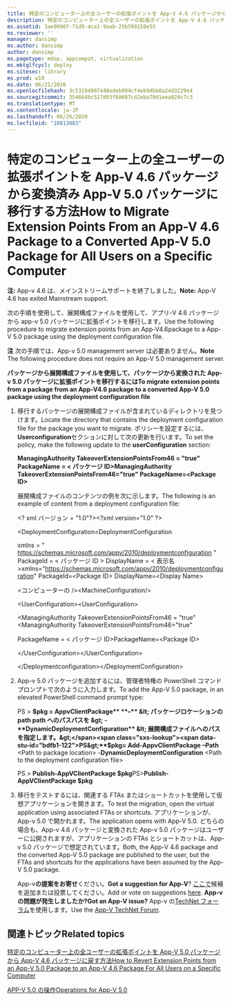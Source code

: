 ```yaml
---
title: 特定のコンピューター上の全ユーザーの拡張ポイントを App-V 4.6 パッケージから変換済み App-V 5.0 パッケージに移行する方法
description: 特定のコンピューター上の全ユーザーの拡張ポイントを App-V 4.6 パッケージから変換済み App-V 5.0 パッケージに移行する方法
ms.assetid: 3ae9996f-71d9-4ca1-9aab-25b599158e55
ms.reviewer: ''
manager: dansimp
ms.author: dansimp
author: dansimp
ms.pagetype: mdop, appcompat, virtualization
ms.mktglfcycl: deploy
ms.sitesec: library
ms.prod: w10
ms.date: 06/21/2016
ms.openlocfilehash: 3c53104907448edeb894cf4eb9dbb0a24d3229e4
ms.sourcegitcommit: 354664bc527d93f80687cd2eba70d1eea024c7c3
ms.translationtype: MT
ms.contentlocale: ja-JP
ms.lasthandoff: 06/26/2020
ms.locfileid: "10813883"
---
```

# <span data-ttu-id="bdfb1-103">特定のコンピューター上の全ユーザーの拡張ポイントを App-V 4.6 パッケージから変換済み App-V 5.0 パッケージに移行する方法</span><span class="sxs-lookup"><span data-stu-id="bdfb1-103">How to Migrate Extension Points From an App-V 4.6 Package to a Converted App-V 5.0 Package for All Users on a Specific Computer</span></span>

<span data-ttu-id="bdfb1-104">**注:** App-v 4.6 は、メインストリームサポートを終了しました。</span><span class="sxs-lookup"><span data-stu-id="bdfb1-104">**Note:** App-V 4.6 has exited Mainstream support.</span></span>

<span data-ttu-id="bdfb1-105">次の手順を使用して、展開構成ファイルを使用して、アプリ-V 4.6 パッケージから app-v 5.0 パッケージに拡張ポイントを移行します。</span><span class="sxs-lookup"><span data-stu-id="bdfb1-105">Use the following procedure to migrate extension points from an App-V4.6package to a App-V 5.0 package using the deployment configuration file.</span></span>

<span data-ttu-id="bdfb1-106">**注** 次の手順では、App-v 5.0 management server は必要ありません。</span><span class="sxs-lookup"><span data-stu-id="bdfb1-106">**Note** The following procedure does not require an App-V 5.0 management server.</span></span>

 

**<span data-ttu-id="bdfb1-107">パッケージから展開構成ファイルを使用して、パッケージから変換された App-v 5.0 パッケージに拡張ポイントを移行するには</span><span class="sxs-lookup"><span data-stu-id="bdfb1-107">To migrate extension points from a package from an App-V4.6 package to a converted App-V 5.0 package using the deployment configuration file</span></span>**

1. <span data-ttu-id="bdfb1-108">移行するパッケージの展開構成ファイルが含まれているディレクトリを見つけます。</span><span class="sxs-lookup"><span data-stu-id="bdfb1-108">Locate the directory that contains the deployment configuration file for the package you want to migrate.</span></span> <span data-ttu-id="bdfb1-109">ポリシーを設定するには、 **Userconfiguration**セクションに対して次の更新を行います。</span><span class="sxs-lookup"><span data-stu-id="bdfb1-109">To set the policy, make the following update to the **userConfiguration** section:</span></span>

   **<span data-ttu-id="bdfb1-110">ManagingAuthority TakeoverExtensionPointsFrom46 = "true" PackageName = &lt; パッケージ ID&gt;</span><span class="sxs-lookup"><span data-stu-id="bdfb1-110">ManagingAuthority TakeoverExtensionPointsFrom46="true" PackageName=&lt;Package ID&gt;</span></span>**

   <span data-ttu-id="bdfb1-111">展開構成ファイルのコンテンツの例を次に示します。</span><span class="sxs-lookup"><span data-stu-id="bdfb1-111">The following is an example of content from a deployment configuration file:</span></span>

   <span data-ttu-id="bdfb1-112">&lt;? xml バージョン = "1.0"?&gt;</span><span class="sxs-lookup"><span data-stu-id="bdfb1-112">&lt;?xml version="1.0" ?&gt;</span></span>

   <span data-ttu-id="bdfb1-113">&lt;DeploymentConfiguration</span><span class="sxs-lookup"><span data-stu-id="bdfb1-113">&lt;DeploymentConfiguration</span></span>

   <span data-ttu-id="bdfb1-114">xmlns = " <https://schemas.microsoft.com/appv/2010/deploymentconfiguration> " PackageId = &lt; パッケージ ID &gt; DisplayName = &lt; 表示名&gt;</span><span class="sxs-lookup"><span data-stu-id="bdfb1-114">xmlns="<https://schemas.microsoft.com/appv/2010/deploymentconfiguration>" PackageId=&lt;Package ID&gt; DisplayName=&lt;Display Name&gt;</span></span>

   <span data-ttu-id="bdfb1-115">&lt;コンピューターの \/&gt;</span><span class="sxs-lookup"><span data-stu-id="bdfb1-115">&lt;MachineConfiguration/&gt;</span></span>

   <span data-ttu-id="bdfb1-116">&lt;UserConfiguration&gt;</span><span class="sxs-lookup"><span data-stu-id="bdfb1-116">&lt;UserConfiguration&gt;</span></span>

   <span data-ttu-id="bdfb1-117">&lt;ManagingAuthority TakeoverExtensionPointsFrom46 = "true"</span><span class="sxs-lookup"><span data-stu-id="bdfb1-117">&lt;ManagingAuthority TakeoverExtensionPointsFrom46="true"</span></span>

   <span data-ttu-id="bdfb1-118">PackageName = &lt; パッケージ ID&gt;</span><span class="sxs-lookup"><span data-stu-id="bdfb1-118">PackageName=&lt;Package ID&gt;</span></span>

   <span data-ttu-id="bdfb1-119">&lt;/UserConfiguration&gt;</span><span class="sxs-lookup"><span data-stu-id="bdfb1-119">&lt;/UserConfiguration&gt;</span></span>

   <span data-ttu-id="bdfb1-120">&lt;/Deploymentconfiguration&gt;</span><span class="sxs-lookup"><span data-stu-id="bdfb1-120">&lt;/DeploymentConfiguration&gt;</span></span>

2. <span data-ttu-id="bdfb1-121">App-v 5.0 パッケージを追加するには、管理者特権の PowerShell コマンドプロンプトで次のように入力します。</span><span class="sxs-lookup"><span data-stu-id="bdfb1-121">To add the App-V 5.0 package, in an elevated PowerShell command prompt type:</span></span>

   <span data-ttu-id="bdfb1-122">PS &gt; **$pkg = AppvClientPackage** **–** &lt; パッケージロケーションの path path へのパスパスを &gt;  - **DynamicDeploymentConfiguration** &lt; 展開構成ファイルへのパスを指定します。&gt;</span><span class="sxs-lookup"><span data-stu-id="bdfb1-122">PS&gt;**$pkg= Add-AppvClientPackage** **–Path** &lt;Path to package location&gt; -**DynamicDeploymentConfiguration** &lt;Path to the deployment configuration file&gt;</span></span>

   <span data-ttu-id="bdfb1-123">PS &gt; **Publish-AppVClientPackage $pkg**</span><span class="sxs-lookup"><span data-stu-id="bdfb1-123">PS&gt;**Publish-AppVClientPackage $pkg**</span></span>

3. <span data-ttu-id="bdfb1-124">移行をテストするには、関連する FTAs またはショートカットを使用して仮想アプリケーションを開きます。</span><span class="sxs-lookup"><span data-stu-id="bdfb1-124">To test the migration, open the virtual application using associated FTAs or shortcuts.</span></span> <span data-ttu-id="bdfb1-125">アプリケーションが、App-v 5.0 で開かれます。</span><span class="sxs-lookup"><span data-stu-id="bdfb1-125">The application opens with App-V 5.0.</span></span> <span data-ttu-id="bdfb1-126">どちらの場合も、App-v 4.6 パッケージと変換された App-v 5.0 パッケージはユーザーに公開されますが、アプリケーションの FTAs とショートカットは、App-v 5.0 パッケージで想定されています。</span><span class="sxs-lookup"><span data-stu-id="bdfb1-126">Both, the App-V 4.6 package and the converted App-V 5.0 package are published to the user, but the FTAs and shortcuts for the applications have been assumed by the App-V 5.0 package.</span></span>

   <span data-ttu-id="bdfb1-127">App-v**の提案をお寄せ**ください。</span><span class="sxs-lookup"><span data-stu-id="bdfb1-127">**Got a suggestion for App-V**?</span></span> <span data-ttu-id="bdfb1-128">[ここで](http://appv.uservoice.com/forums/280448-microsoft-application-virtualization)候補を追加または投票してください。</span><span class="sxs-lookup"><span data-stu-id="bdfb1-128">Add or vote on suggestions [here](http://appv.uservoice.com/forums/280448-microsoft-application-virtualization).</span></span> **<span data-ttu-id="bdfb1-129">App-v の問題が発生しましたか?</span><span class="sxs-lookup"><span data-stu-id="bdfb1-129">Got an App-V issue?</span></span>** <span data-ttu-id="bdfb1-130">App-v の[TechNet フォーラム](https://social.technet.microsoft.com/Forums/home?forum=mdopappv)を使用します。</span><span class="sxs-lookup"><span data-stu-id="bdfb1-130">Use the [App-V TechNet Forum](https://social.technet.microsoft.com/Forums/home?forum=mdopappv).</span></span>

## <span data-ttu-id="bdfb1-131">関連トピック</span><span class="sxs-lookup"><span data-stu-id="bdfb1-131">Related topics</span></span>


[<span data-ttu-id="bdfb1-132">特定のコンピューター上の全ユーザーの拡張ポイントを App-V 5.0 パッケージから App-V 4.6 パッケージに戻す方法</span><span class="sxs-lookup"><span data-stu-id="bdfb1-132">How to Revert Extension Points from an App-V 5.0 Package to an App-V 4.6 Package For All Users on a Specific Computer</span></span>](how-to-revert-extension-points-from-an-app-v-50-package-to-an-app-v-46-package-for-all-users-on-a-specific-computer.md)

[<span data-ttu-id="bdfb1-133">APP-V 5.0 の操作</span><span class="sxs-lookup"><span data-stu-id="bdfb1-133">Operations for App-V 5.0</span></span>](operations-for-app-v-50.md)

 

 





